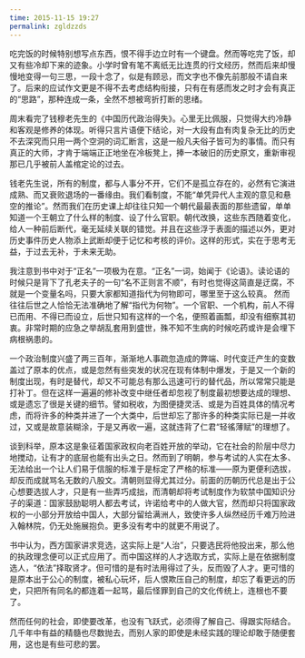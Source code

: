 ```yaml
---
time: 2015-11-15 19:27
permalink: zgldzzds
---
```

  吃完饭的时候特别想写点东西，恨不得手边立时有一个键盘。然而等吃完了饭，却又有些冷却下来的迹象。小学时曾有笔不离纸无比连贯的行文经历，然而后来却慢慢地变得一句三思，一段十念了，似是有顾忌，而文字也不像先前那般不请自来了。后来的应试作文更是不得不去考虑结构衔接，只有在有感而发之时才会有真正的“思路”，那种连成一条，全然不想被弯折打断的思绪。
<!--excerpt-->

  周末看完了钱穆老先生的《中国历代政治得失》。心里无比佩服，只觉得大约冷静和客观是修养的体现。听得只言片语便下结论，对一大段有血有肉复杂无比的历史不去深究而只用一两个空洞的词汇断言，这是一般凡夫俗子皆可为的事情。而只有真正的大师，才肯于端端正正地坐在冷板凳上，捧一本破旧的历史原文，重新审视那已几乎被前人盖棺定论的过去。

  钱老先生说，所有的制度，都与人事分不开，它们不是孤立存在的，必然有它演进成熟、而又衰败退场的一番缘由。我们看制度，不能“单凭异代人主观的意见和悬空的推论”。然而我们在历史课上却往往只知一个朝代最最表面的那些遗留，单单知道一个王朝立了什么样的制度、设了什么官职。朝代改换，这些东西随着变化，给人一种前后断代，毫无延续关联的错觉。并且在这些浮于表面的描述以外，更对历史事件历史人物添上武断却便于记忆和考核的评价。这样的形式，实在于思考无益，于过去无补，于未来无助。

  我注意到书中对于“正名”一项极为在意。“正名”一词，始闻于《论语》。读论语的时候只是背下了孔老夫子的一句“名不正则言不顺”，有时也觉得这简直是迂腐，不就是一个变量名吗，只要大家都知道指代为何物即可，哪里至于这么较真。
  然而往往后世之人恰恰无法准确地了解“指代为何物”。一个官职、一个机构，前人不得已而用、不得已而设立，后世只知有这样的一个名，便照着画瓢，却没有细察其初衷。非常时期的应急之举胡乱套用到盛世，殊不知不生病的时候吃药或许是会埋下病根祸患的。

  一个政治制度兴盛了两三百年，渐渐地人事疏忽造成的弊端、时代变迁产生的变数盖过了原本的优点，或是忽然有些突发的状况在现有体制中爆发，于是又一个新的制度出现，有时是替代，却又不可能总有那么迅速可行的替代品，所以常常只能是打补丁。但在这样一遍遍的修补改变中继任者却忽视了制度最初想要达成的理想、或是遗忘了很是关键的细节。譬如税收，为图便捷灵活、或是为百姓具体的情况考虑，而将许多的种类并进了一个大类中，后世却忘了那许多的种类实际已是一并收过，又或是故意装糊涂，于是又再收一遍，这就违背了仁君“轻徭薄赋”的理想了。

  谈到科举，原本这是象征着国家政权向老百姓开放的举动，它在社会的阶层中尽力地搅动，让有才的底层也能有出头之日。然而到了明朝，参与考试的人实在太多、无法给出一个让人们易于信服的标准于是标定了严格的标准——原为更便利选拔，却反而成就骂名无数的八股文。清朝则显得尤其过分。前面的历朝历代总是出于公心想要选拔人才，只是有一些弄巧成拙，而清朝却将考试制度作为软禁中国知识分子的渠道：国家鼓励聪明人都去考试，许诺给考中的人做大官，然而却只将国家政权的一小部分开放给中国人，大部分留给满洲人，致使许多人纵然经历千难万险进入翰林院，仍无处施展抱负。更多没有考中的就更不用说了。

  书中认为，西方国家讲求竞选，这实际上是“人治”，只要选民将他投出来，那么他的执政理念便可以正式应用了。而中国这样的人才选取方式，实际上是在依据制度选人，“依法”择取贤才。但可惜的是有时法用得过了头，反而毁了人才。更可惜的是原本出于公心的制度，被私心玩坏，后人恨欺压自己的制度，却忘了看更远的历史，只把所有同名的都连着一起骂，最后怪罪到自己的文化传统上，连根也不要了。

  然而任何的社会，即使要改革，也没有飞跃式，必须得了解自己、得跟实际结合。几千年中有益的精髓也尽数抛去，而别人家的即使是未经实践的理论却敢于随便套用，这也是有些可悲的罢。




